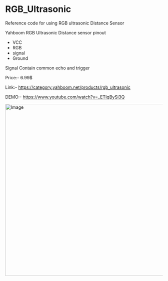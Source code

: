 # RGB_Ultrasonic
Reference code for using RGB ultrasonic Distance Sensor

Yahboom RGB Ultrasonic Distance sensor
pinout 
 - VCC
 - RGB
 - signal
 - Ground 
 
Signal Contain common echo and trigger 

Price:- 6.99$

Link:- https://category.yahboom.net/products/rgb_ultrasonic

DEMO:- https://www.youtube.com/watch?v=_ETIqBySi3Q

<img width="551" alt="Image" src="https://user-images.githubusercontent.com/68271114/154797353-e073d074-81fd-4f74-b884-038e9646dcbc.png">
